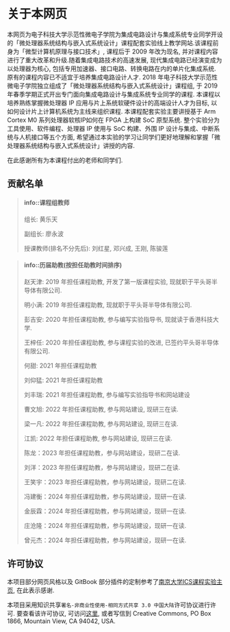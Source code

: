 # 关于本网页

本网页为电子科技大学示范性微电子学院为集成电路设计与集成系统专业同学开设的「微处理器系统结构与嵌入式系统设计」课程配套实验线上教学网站.该课程前身为「微型计算机原理与接口技术」, 课程后于 2009 年改为现名, 并对课程内容进行了重大改革和升级.随着集成电路技术的高速发展, 现代集成电路已经演变成为以处理器为核心, 包括专用加速器、接口电路、转换电路在内的单片化集成系统. 原有的课程内容已不适宜于培养集成电路设计人才. 2018 年电子科技大学示范性微电子学院独立组成了「微处理器系统结构与嵌入式系统设计」课程组, 于 2019 年春季学期正式开出专门面向集成电路设计与集成系统专业同学的课程. 本课程以培养熟练掌握微处理器 IP 应用与片上系统软硬件设计的高端设计人才为目标, 以如何设计片上计算机系统为主线来组织课程. 本课程配套实验主要讲授基于 Arm Cortex M0 系列处理器软核IP如何在 FPGA 上构建 SoC 原型系统. 整个实验分为工具使用、软件编程、处理器 IP 使用与 SoC 构建、外围 IP 设计与集成、中断系统与人机接口等五个方面, 希望通过本实验的学习让同学们更好地理解和掌握「微处理器系统结构与嵌入式系统设计」讲授的内容. 

在此感谢所有为本课程付出的老师和同学们.

## 贡献名单

> #### info::课程组教师
>
> 组长: 黄乐天
>
> 副组长: 廖永波
>
> 授课教师(排名不分先后): 刘红星, 邓兴成, 王刚, 陈骏莲
>

<!--  -->
> #### info::历届助教(按担任助教时间排序)
>
> 赵天津: 2019 年担任课程助教, 开发了第一版课程实验, 现就职于平头哥半导体有限公司.
>
> 明小满: 2019 年担任课程助教, 现就职于平头哥半导体有限公司.
>
> 彭吉安: 2020 年担任课程助教, 参与编写实验指导书, 现就读于香港科技大学.
>
> 王梓任: 2020 年担任课程助教, 参与课程实验的改进,  已签约平头哥半导体有限公司.
>
> 何甜: 2021 年担任课程助教
>
> 刘仰猛: 2021 年担任课程助教
>
> 刘丰瑞: 2021 年担任课程助教, 参与编写实验指导书和网站建设
>
> 曹文旭: 2022 年担任课程助教, 参与网站建设, 现研三在读.
>
> 梁一凡: 2022 年担任课程助教, 参与网站建设, 现研三在读.
>
> 江凯: 2022 年担任课程助教, 参与网站建设, 现研三在读.
>
> 陈龙：2023 年担任课程助教，参与网站建设，现研二在读.
>
> 刘洋：2023 年担任课程助教，参与网站建设，现研二在读.
>
> 王笑宇：2023 年担任课程助教，参与网站建设，现研二在读.
>
> 冯建衡：2024 年担任课程助教，参与网站建设，现研一在读.
>
> 金辰霖：2024 年担任课程助教，参与网站建设，现研一在读.
>
> 庄沧隆：2024 年担任课程助教，参与网站建设，现研一在读.
>
> 曾元杰：2024 年担任课程助教，参与网站建设，现研一在读.


## 许可协议

本项目部分网页风格以及 GitBook 部分插件的定制参考了[南京大学ICS课程实验主页](https://nju-projectn.github.io/ics-pa-gitbook/ics2021/index.html), 在此表示感谢.

本项目采用知识共享``署名-非商业性使用-相同方式共享 3.0 中国大陆``许可协议进行许可. 要查看该许可协议, 
可访问[这里](https://creativecommons.org/licenses/by-nc-sa/3.0/cn/), 或者写信到 Creative Commons, PO Box 1866, Mountain View, CA 94042, USA.